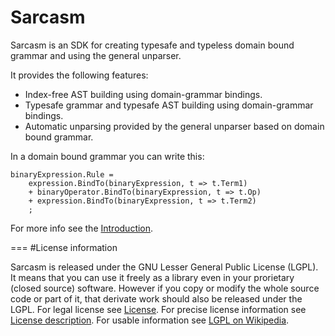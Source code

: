 Sarcasm
=======
Sarcasm is an SDK for creating typesafe and typeless domain bound grammar and using the general unparser.

It provides the following features:

  - Index-free AST building using domain-grammar bindings.
  - Typesafe grammar and typesafe AST building using domain-grammar bindings.
  - Automatic unparsing provided by the general unparser based on domain bound grammar.

In a domain bound grammar you can write this:

```
binaryExpression.Rule =
    expression.BindTo(binaryExpression, t => t.Term1)
    + binaryOperator.BindTo(binaryExpression, t => t.Op)
    + expression.BindTo(binaryExpression, t => t.Term2)
    ;
```

For more info see the [Introduction](https://github.com/davidnemeti/Sarcasm/wiki/Introduction).

===
#License information

Sarcasm is released under the GNU Lesser General Public License (LGPL). It means that you can use it freely as a library even in your prorietary (closed source) software. However if you copy or modify the whole source code or part of it, that derivate work should also be released under the LGPL. For legal license see [License](License/License.txt). For precise license information see [License description](Licenses). For usable information see [LGPL on Wikipedia](http://en.wikipedia.org/wiki/GNU_Lesser_General_Public_License).
